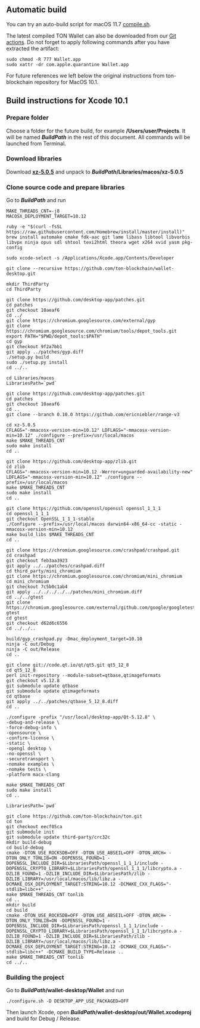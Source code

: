 ## Automatic build
You can try an auto-build script for macOS 11.7 [compile.sh](../auto-build/macos-11.7/compile.sh).

The latest compiled TON Wallet can also be downloaded from our [Git actions](https://github.com/newton-blockchain/wallet-desktop/actions/workflows/macos-wallet-compile.yml).
Do not forget to apply following commands after you have extracted the artifact:
```console
sudo chmod -R 777 Wallet.app
sudo xattr -dr com.apple.quarantine Wallet.app
```

For future references we left below the original instructions from ton-blockchain repository for MacOS 10.1.

## Build instructions for Xcode 10.1

### Prepare folder

Choose a folder for the future build, for example **/Users/user/Projects**. It will be named ***BuildPath*** in the rest of this document. All commands will be launched from Terminal.

### Download libraries

Download [**xz-5.0.5**](http://tukaani.org/xz/xz-5.0.5.tar.gz) and unpack to ***BuildPath*/Libraries/macos/xz-5.0.5**

### Clone source code and prepare libraries

Go to ***BuildPath*** and run

    MAKE_THREADS_CNT=-j8
    MACOSX_DEPLOYMENT_TARGET=10.12

    ruby -e "$(curl -fsSL https://raw.githubusercontent.com/Homebrew/install/master/install)"
    brew install automake cmake fdk-aac git lame libass libtool libvorbis libvpx ninja opus sdl shtool texi2html theora wget x264 xvid yasm pkg-config

    sudo xcode-select -s /Applications/Xcode.app/Contents/Developer

    git clone --recursive https://github.com/ton-blockchain/wallet-desktop.git

    mkdir ThirdParty
    cd ThirdParty
    
    git clone https://github.com/desktop-app/patches.git
    cd patches
    git checkout 10aeaf6
    cd ../
    git clone https://chromium.googlesource.com/external/gyp
    git clone https://chromium.googlesource.com/chromium/tools/depot_tools.git
    export PATH="$PWD/depot_tools:$PATH"
    cd gyp
    git checkout 9f2a7bb1
    git apply ../patches/gyp.diff
    ./setup.py build
    sudo ./setup.py install
    cd ../..

    cd Libraries/macos
    LibrariesPath=`pwd`

    git clone https://github.com/desktop-app/patches.git
    cd patches
    git checkout 10aeaf6
    cd ..
    git clone --branch 0.10.0 https://github.com/ericniebler/range-v3

    cd xz-5.0.5
    CFLAGS="-mmacosx-version-min=10.12" LDFLAGS="-mmacosx-version-min=10.12" ./configure --prefix=/usr/local/macos
    make $MAKE_THREADS_CNT
    sudo make install
    cd ..

    git clone https://github.com/desktop-app/zlib.git
    cd zlib
    CFLAGS="-mmacosx-version-min=10.12 -Werror=unguarded-availability-new" LDFLAGS="-mmacosx-version-min=10.12" ./configure --prefix=/usr/local/macos
    make $MAKE_THREADS_CNT
    sudo make install
    cd ..

    git clone https://github.com/openssl/openssl openssl_1_1_1
    cd openssl_1_1_1
    git checkout OpenSSL_1_1_1-stable
    ./Configure --prefix=/usr/local/macos darwin64-x86_64-cc -static -mmacosx-version-min=10.12
    make build_libs $MAKE_THREADS_CNT
    cd ..

    git clone https://chromium.googlesource.com/crashpad/crashpad.git
    cd crashpad
    git checkout feb3aa3923
    git apply ../../patches/crashpad.diff
    cd third_party/mini_chromium
    git clone https://chromium.googlesource.com/chromium/mini_chromium
    cd mini_chromium
    git checkout 7c5b0c1ab4
    git apply ../../../../../patches/mini_chromium.diff
    cd ../../gtest
    git clone https://chromium.googlesource.com/external/github.com/google/googletest gtest
    cd gtest
    git checkout d62d6c6556
    cd ../../..

    build/gyp_crashpad.py -Dmac_deployment_target=10.10
    ninja -C out/Debug
    ninja -C out/Release
    cd ..

    git clone git://code.qt.io/qt/qt5.git qt5_12_8
    cd qt5_12_8
    perl init-repository --module-subset=qtbase,qtimageformats
    git checkout v5.12.8
    git submodule update qtbase
    git submodule update qtimageformats
    cd qtbase
    git apply ../../patches/qtbase_5_12_8.diff
    cd ..

    ./configure -prefix "/usr/local/desktop-app/Qt-5.12.8" \
    -debug-and-release \
    -force-debug-info \
    -opensource \
    -confirm-license \
    -static \
    -opengl desktop \
    -no-openssl \
    -securetransport \
    -nomake examples \
    -nomake tests \
    -platform macx-clang

    make $MAKE_THREADS_CNT
    sudo make install
    cd ..

    LibrariesPath=`pwd`

    git clone https://github.com/ton-blockchain/ton.git
    cd ton
    git checkout eecf05ca
    git submodule init
    git submodule update third-party/crc32c
    mkdir build-debug
    cd build-debug
    cmake -DTON_USE_ROCKSDB=OFF -DTON_USE_ABSEIL=OFF -DTON_ARCH= -DTON_ONLY_TONLIB=ON -DOPENSSL_FOUND=1 -DOPENSSL_INCLUDE_DIR=$LibrariesPath/openssl_1_1_1/include -DOPENSSL_CRYPTO_LIBRARY=$LibrariesPath/openssl_1_1_1/libcrypto.a -DZLIB_FOUND=1 -DZLIB_INCLUDE_DIR=$LibrariesPath/zlib -DZLIB_LIBRARY=/usr/local/macos/lib/libz.a -DCMAKE_OSX_DEPLOYMENT_TARGET:STRING=10.12 -DCMAKE_CXX_FLAGS="-stdlib=libc++" ..
    make $MAKE_THREADS_CNT tonlib
    cd ..
    mkdir build
    cd build
    cmake -DTON_USE_ROCKSDB=OFF -DTON_USE_ABSEIL=OFF -DTON_ARCH= -DTON_ONLY_TONLIB=ON -DOPENSSL_FOUND=1 -DOPENSSL_INCLUDE_DIR=$LibrariesPath/openssl_1_1_1/include -DOPENSSL_CRYPTO_LIBRARY=$LibrariesPath/openssl_1_1_1/libcrypto.a -DZLIB_FOUND=1 -DZLIB_INCLUDE_DIR=$LibrariesPath/zlib -DZLIB_LIBRARY=/usr/local/macos/lib/libz.a -DCMAKE_OSX_DEPLOYMENT_TARGET:STRING=10.12 -DCMAKE_CXX_FLAGS="-stdlib=libc++" -DCMAKE_BUILD_TYPE=Release ..
    make $MAKE_THREADS_CNT tonlib
    cd ../..

### Building the project

Go to ***BuildPath*/wallet-desktop/Wallet** and run

    ./configure.sh -D DESKTOP_APP_USE_PACKAGED=OFF

Then launch Xcode, open ***BuildPath*/wallet-desktop/out/Wallet.xcodeproj** and build for Debug / Release.
